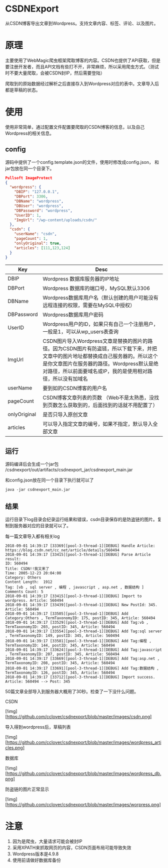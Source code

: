 # CSDNExport
从CSDN博客导出文章到Wordpress。支持文章内容、标签、评论、以及图片。


# 原理

主要使用了WebMagic爬虫框架爬取博客的内容。CSDN也提供了API获取，但是要注册开发者，而且API文档有些打不开，非常麻烦，所以采用爬虫方式。（测试时不要大量爬取，会被CSDN封IP，然后需要登陆）

爬取到的原始数据经过解析之后直接存入到Wordpress对应的表中。文章导入后都是草稿的状态。


# 使用
使用非常简单，通过配置文件配置要爬取的CSDN博客的信息，以及自己Wordpress的相关信息。


## config

源码中提供了一个config.template.json的文件，使用时修改成config.json， 和jar包放在同一个目录下。

``` json
Pullsoft ImageProtect
{
  "wordpress": {
    "DBIP": "127.0.0.1",
    "DBPort": 3306,
    "DBName": "wordpress",
    "DBUser": "wordpress",
    "DBPassword": "wordpress",
    "UserID": 1,
    "ImgUrl": "/wp-content/uploads/csdn/"
  },
  "csdn": {
    "userName": "csdn",
    "pageCount": 1,
    "onlyOriginal": true,
    "articles": [111,123,124]
  }
}
```

| Key  | Desc |
| ------  | ------ |
|DBIP|Wordpress 数据库服务器的IP地址|
|DBPort|Wordpress 数据库的端口号，MySQL默认3306|
|DBName|Wordpress数据库用户名（默认创建的用户可能没有远程连接的权限，需要在MySQL中授权）|
|DBPassword|Wordpress数据库用户密码|
| UserID | Wordpress用户的ID，如果只有自己一个注册用户，一般是1，可以从wp_users表查询 |
| ImgUrl | CSDN图片导入Wordpress文章是替换的图片的路径。因为CSDN图片有防盗链，所以下载下来，并把文章中的图片地址都替换成自己服务器的。所以这个是你文章图片在服务器的路径。Wordpress默认是绝对路径，所以前面要域名或IP，我的是使用相对路径，所以没有加域名|
|userName|要到如的CSDN博客的用户名|
|pageCount | CSDN博客文章列表的页数 （Web不是太熟悉，没找到页数怎么获取到的，后面找到的话就不用配置了）|
|onlyOriginal | 是否只导入原创文章|
|articles|可以导入指定文章的编号，如果不指定，默认导入全部文章|


## 运行
源码编译后会生成一个jar包 /csdnexport/out/artifacts/csdnexport_jar/csdnexport_main.jar

和config.json放在同一个目录下执行就可以了
```shell
java -jar csdnexport_main.jar
```

## 结果

运行目录下log目录会纪录运行结果和错误，csdn目录保存的是防盗链的图片。复制到服务器对应的目录就可以了。

每一篇文章导入都有相关log
```log
2018-09-01 14:39:17 [33369][pool-3-thread-1][DEBUG] Handle Article: https://blog.csdn.net/cc_net/article/details/560494
2018-09-01 14:39:17 [33415][pool-3-thread-1][DEBUG] Parse Article result:
ID: 560494
Title: CSDN!!我又来了
Time: 2005-12-23 20:04:00
Category: Others
Content Length:  1912
Tag: [vb , sql server , 编程 , javascript , asp.net , 数据结构 ]
Comments Count: 5
2018-09-01 14:39:17 [33415][pool-3-thread-1][DEBUG] Import to wordpress. Article: 560494
2018-09-01 14:39:17 [33439][pool-3-thread-1][DEBUG] New PostId: 345. Article: 560494
2018-09-01 14:39:17 [33505][pool-3-thread-1][DEBUG] Add Category:Others , TermTaxonomyID: 175, postID: 345, Article: 560494
2018-09-01 14:39:17 [33529][pool-3-thread-1][DEBUG] Add Tag:vb , TermTaxonomyID: 203, postID: 345, Article: 560494
2018-09-01 14:39:17 [33554][pool-3-thread-1][DEBUG] Add Tag:sql server , TermTaxonomyID: 149, postID: 345, Article: 560494
2018-09-01 14:39:17 [33581][pool-3-thread-1][DEBUG] Add Tag:编程 , TermTaxonomyID: 144, postID: 345, Article: 560494
2018-09-01 14:39:17 [33624][pool-3-thread-1][DEBUG] Add Tag:javascript , TermTaxonomyID: 207, postID: 345, Article: 560494
2018-09-01 14:39:17 [33669][pool-3-thread-1][DEBUG] Add Tag:asp.net , TermTaxonomyID: 208, postID: 345, Article: 560494
2018-09-01 14:39:17 [33691][pool-3-thread-1][DEBUG] Add Tag:数据结构 , TermTaxonomyID: 126, postID: 345, Article: 560494
2018-09-01 14:39:17 [33712][pool-3-thread-1][DEBUG] Import success. Article: 560494 --> Post: 345
```

50篇文章全部导入到服务器大概用了30秒。检查了一下没什么问题。

CSDN

[!img][https://github.com/cclover/csdnexport/blob/master/images/csdn.png]

导入得到wordpress后，草稿列表

[!img][https://github.com/cclover/csdnexport/blob/master/images/wordpress_articles.png]

数据库

[!img][https://github.com/cclover/csdnexport/blob/master/images/wordpress_db.png]

防盗链的图片正常显示

[!img][https://github.com/cclover/csdnexport/blob/master/images/worpress.png]


# 注意

1. 因为是爬虫，大量请求可能会被封IP
2. 采用XPATH来抓取网页的内容，CSDN页面布局可能导致失效
3. Wordpress版本是4.9.8
4. 使用前请做好数据库备份




